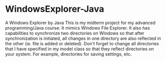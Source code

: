 # WindowsExplorer-Java
A Windows Explorer by Java
This is my midterm project for my advanced programming/Java course. It mimics Windows File Explorer. It also has capabilities to synchronize two directories on Windows so that after synchronization is initiated, all changes 
in one directory are also reflected in the other (ie. file is added or deleted).
Don't forget to change all directories that I have specified in my model class so that they reflect directories on your system. For example, directories for saving settings, etc.

